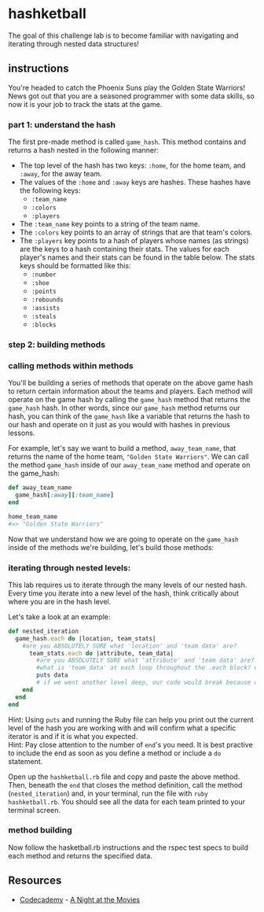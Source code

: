 # hashketball
The goal of this challenge lab is to become familiar with navigating and iterating through nested data structures!
## instructions
You're headed to catch the Phoenix Suns play the Golden State Warriors! News got out that you are a seasoned programmer with some data skills, so now it is your job to track the stats at the game.

### part 1: understand the hash
The first pre-made method is called `game_hash`. This method contains and returns a hash nested in the following manner:

* The top level of the hash has two keys: `:home`, for the home team, and `:away`, for the away team.
* The values of the `:home` and `:away` keys are hashes. These hashes have the following keys:
  * `:team_name`
  * `:colors`
  * `:players`
* The `:team_name` key points to a string of the team name.
* The `:colors` key points to an array of strings that are that team's colors.
* The `:players` key points to a hash of players whose names (as strings) are the keys to a hash containing their stats. The values for each player's names and their stats can be found in the table below. The stats keys should be formatted like this:
    * `:number`
    * `:shoe`
    * `:points`
    * `:rebounds`
    * `:assists`
    * `:steals`
    * `:blocks`



### step 2: building methods

### calling methods within methods

You'll be building a series of methods that operate on the above game hash to return certain information about the teams and players. Each method will operate on the game hash by calling the `game_hash` method that returns the `game_hash` hash. In other words, since our `game_hash` method returns our hash, you can think of the `game_hash` like a variable that returns the hash to our hash and operate on it just as you would with hashes in previous lessons.

For example, let's say we want to build a method, `away_team_name`, that returns the name of the home team, `"Golden State Warriors"`. We can call the method `game_hash` inside of our `away_team_name` method and operate on the game_hash:

```ruby
def away_team_name
  game_hash[:away][:team_name]
end

home_team_name
#=> "Golden State Warriors"
```

Now that we understand how we are going to operate on the `game_hash` inside of the methods we're building, let's build those methods:

### iterating through nested levels:
This lab requires us to iterate through the many levels of our nested hash. Every time you iterate into a new level of the hash, think critically about where you are in the hash level. 

Let's take a look at an example:

```ruby
def nested_iteration
  game_hash.each do |location, team_stats|
    #are you ABSOLUTELY SURE what 'location' and 'team data' are? 
      team_stats.each do |attribute, team_data|
        #are you ABSOLUTELY SURE what 'attribute' and 'team data' are? 
        #what is 'team_data' at each loop throughout the .each block? when will the following line of code work and when will it break?
        puts data
        # if we went another level deep, our code would break because we would run into data items that are strings such as "Golden State Warriors" and "Phoenix Suns"
    end
  end
end
```
Hint: Using `puts` and running the Ruby file can help you print out the current level of the hash you are working with and will confirm what a specific iterator is and if it is what you expected.  
Hint: Pay close attention to the number of `end`'s you need. It is best practive to include the end as soon as you define a method or include a `do` statement.  

Open up the `hashketball.rb` file and copy and paste the above method. Then, beneath the `end` that closes the method definition, call the method (`nested_iteration`) and, in your terminal, run the file with `ruby hashketball.rb`. You should see all the data for each team printed to your terminal screen.

### method building
Now follow the hasketball.rb instructions and the rspec test specs to build each method and returns the specified data.  

## Resources
* [Codecademy](http://www.codecademy.com/dashboard) - [A Night at the Movies](http://external.codecademy.com/courses/ruby-beginner-en-0i8v1/0/1)  